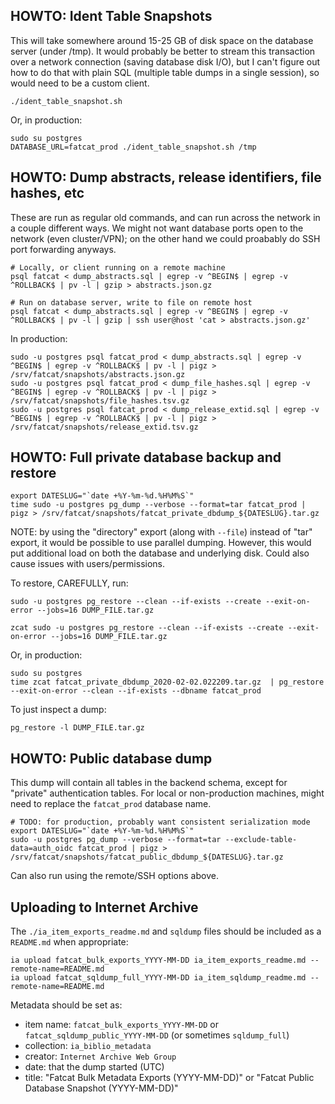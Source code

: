 
## HOWTO: Ident Table Snapshots

This will take somewhere around 15-25 GB of disk space on the database server
(under /tmp). It would probably be better to stream this transaction over a
network connection (saving database disk I/O), but I can't figure out how to do
that with plain SQL (multiple table dumps in a single session), so would need
to be a custom client.

    ./ident_table_snapshot.sh

Or, in production:

    sudo su postgres
    DATABASE_URL=fatcat_prod ./ident_table_snapshot.sh /tmp

## HOWTO: Dump abstracts, release identifiers, file hashes, etc

These are run as regular old commands, and can run across the network in a
couple different ways. We might not want database ports open to the network
(even cluster/VPN); on the other hand we could proabably do SSH port
forwarding anyways.

    # Locally, or client running on a remote machine
    psql fatcat < dump_abstracts.sql | egrep -v ^BEGIN$ | egrep -v ^ROLLBACK$ | pv -l | gzip > abstracts.json.gz

    # Run on database server, write to file on remote host
    psql fatcat < dump_abstracts.sql | egrep -v ^BEGIN$ | egrep -v ^ROLLBACK$ | pv -l | gzip | ssh user@host 'cat > abstracts.json.gz'

In production:

    sudo -u postgres psql fatcat_prod < dump_abstracts.sql | egrep -v ^BEGIN$ | egrep -v ^ROLLBACK$ | pv -l | pigz > /srv/fatcat/snapshots/abstracts.json.gz
    sudo -u postgres psql fatcat_prod < dump_file_hashes.sql | egrep -v ^BEGIN$ | egrep -v ^ROLLBACK$ | pv -l | pigz > /srv/fatcat/snapshots/file_hashes.tsv.gz
    sudo -u postgres psql fatcat_prod < dump_release_extid.sql | egrep -v ^BEGIN$ | egrep -v ^ROLLBACK$ | pv -l | pigz > /srv/fatcat/snapshots/release_extid.tsv.gz

## HOWTO: Full private database backup and restore

    export DATESLUG="`date +%Y-%m-%d.%H%M%S`"
    time sudo -u postgres pg_dump --verbose --format=tar fatcat_prod | pigz > /srv/fatcat/snapshots/fatcat_private_dbdump_${DATESLUG}.tar.gz

NOTE: by using the "directory" export (along with `--file`) instead of "tar"
export, it would be possible to use parallel dumping. However, this would put
additional load on both the database and underlying disk. Could also cause
issues with users/permissions.

To restore, CAREFULLY, run:

    sudo -u postgres pg_restore --clean --if-exists --create --exit-on-error --jobs=16 DUMP_FILE.tar.gz

    zcat sudo -u postgres pg_restore --clean --if-exists --create --exit-on-error --jobs=16 DUMP_FILE.tar.gz

Or, in production:

    sudo su postgres
    time zcat fatcat_private_dbdump_2020-02-02.022209.tar.gz  | pg_restore --exit-on-error --clean --if-exists --dbname fatcat_prod

To just inspect a dump:

    pg_restore -l DUMP_FILE.tar.gz

## HOWTO: Public database dump

This dump will contain all tables in the backend schema, except for "private"
authentication tables. For local or non-production machines, might need to
replace the `fatcat_prod` database name.

    # TODO: for production, probably want consistent serialization mode
    export DATESLUG="`date +%Y-%m-%d.%H%M%S`"
    sudo -u postgres pg_dump --verbose --format=tar --exclude-table-data=auth_oidc fatcat_prod | pigz > /srv/fatcat/snapshots/fatcat_public_dbdump_${DATESLUG}.tar.gz

Can also run using the remote/SSH options above.

## Uploading to Internet Archive

The `./ia_item_exports_readme.md` and `sqldump` files should be included as a
`README.md` when appropriate:

    ia upload fatcat_bulk_exports_YYYY-MM-DD ia_item_exports_readme.md --remote-name=README.md
    ia upload fatcat_sqldump_full_YYYY-MM-DD ia_item_sqldump_readme.md --remote-name=README.md

Metadata should be set as:

- item name: `fatcat_bulk_exports_YYYY-MM-DD` or `fatcat_sqldump_public_YYYY-MM-DD` (or sometimes `sqldump_full`)
- collection: `ia_biblio_metadata`
- creator: `Internet Archive Web Group`
- date: that the dump started (UTC)
- title: "Fatcat Bulk Metadata Exports (YYYY-MM-DD)" or "Fatcat Public Database Snapshot (YYYY-MM-DD)"

